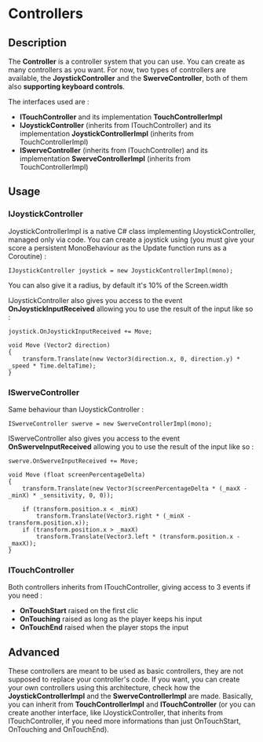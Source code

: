 # Controllers

## Description

The **Controller** is a controller system that you can use. You can create as many controllers as you want. For now, two types of controllers are available, the **JoystickController** and the **SwerveController**, both of them also **supporting keyboard controls**.

The interfaces used are :

* **ITouchController** and its implementation **TouchControllerImpl**
* **IJoystickController** (inherits from ITouchController) and its implementation **JoystickControllerImpl** (inherits from TouchControllerImpl)
* **ISwerveController** (inherits from ITouchController) and its implementation **SwerveControllerImpl** (inherits from TouchControllerImpl)

## Usage

### IJoystickController

JoystickControllerImpl is a native C# class implementing IJoystickController, managed only via code. You can create a joystick using (you must give your score a persistent MonoBehaviour as the Update function runs as a Coroutine) :

```plaintext
IJoystickController joystick = new JoystickControllerImpl(mono);
```

You can also give it a radius, by default it's 10% of the Screen.width

IJoystickController also gives you access to the event **OnJoystickInputReceived** allowing you to use the result of the input like so :

```plaintext
joystick.OnJoystickInputReceived += Move;

void Move (Vector2 direction)
{
    transform.Translate(new Vector3(direction.x, 0, direction.y) * _speed * Time.deltaTime);
}
```

### ISwerveController

Same behaviour than IJoystickController :

```plaintext
ISwerveController swerve = new SwerveControllerImpl(mono);
```

ISwerveController also gives you access to the event **OnSwerveInputReceived** allowing you to use the result of the input like so :

```plaintext
swerve.OnSwerveInputReceived += Move;

void Move (float screenPercentageDelta)
{
    transform.Translate(new Vector3(screenPercentageDelta * (_maxX - _minX) * _sensitivity, 0, 0));

    if (transform.position.x < _minX)
        transform.Translate(Vector3.right * (_minX - transform.position.x));
    if (transform.position.x > _maxX)
        transform.Translate(Vector3.left * (transform.position.x - _maxX));
}
```

### ITouchController

Both controllers inherits from ITouchController, giving access to 3 events if you need :

* **OnTouchStart** raised on the first clic
* **OnTouching** raised as long as the player keeps his input
* **OnTouchEnd** raised when the player stops the input

## Advanced

These controllers are meant to be used as basic controllers, they are not supposed to replace your controller's code. If you want, you can create your own controllers using this architecture, check how the **JoystickControllerImpl** and the **SwerveControllerImpl** are made. Basically, you can inherit from **TouchControllerImpl** and **ITouchController** (or you can create another interface, like IJoystickController, that inherits from ITouchController, if you need more informations than just OnTouchStart, OnTouching and OnTouchEnd).